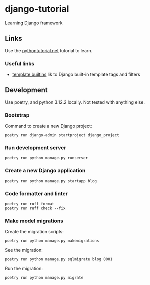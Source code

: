 # django-tutorial
Learning Django framework

## Links

Use the [pythontutorial.net](https://www.pythontutorial.net/django-tutorial/getting-started-with-django/) tutorial to learn.

### Useful links

- [template builtins](https://docs.djangoproject.com/en/4.2/ref/templates/builtins/) lik to Django built-in template tags and filters

## Development

Use poetry, and python 3.12.2 locally. Not tested with anything else.

### Bootstrap

Command to create a new Django project:

```shell
poetry run django-admin startproject django_project
```

### Run development server

```shell
poetry run python manage.py runserver
```

### Create a new Django application

```shell
poetry run python manage.py startapp blog
```

### Code formatter and linter

```shell
poetry run ruff format
poetry run ruff check --fix
```

### Make model migrations

Create the migration scripts:

```shell
poetry run python manage.py makemigrations
```

See the migration:

```shell
poetry run python manage.py sqlmigrate blog 0001
```

Run the migration:

```shell
poetry run python manage.py migrate
```
